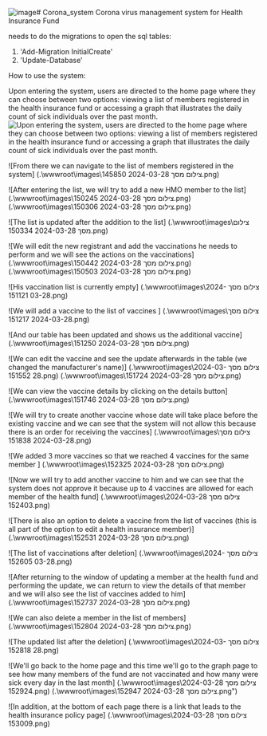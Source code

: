 ![image](https://github.com/Saritik/Corona_system/assets/116844169/e7c1fddd-f309-4728-a048-3872c5532ac9)# Corona_system
Corona virus management system for Health Insurance Fund

needs to do the migrations to open the sql tables:
1. 'Add-Migration InitialCreate'
2. 'Update-Database'

How to use the system:

Upon entering the system, users are directed to the home page where they can choose between two options: 
viewing a list of members registered in the health insurance fund or 
accessing a graph that illustrates the daily count of sick individuals over the past month.
![Upon entering the system, users are directed to the home page where they can choose between two options: 
viewing a list of members registered in the health insurance fund or 
accessing a graph that illustrates the daily count of sick individuals over the past month.](https://github.com/Saritik/Corona_system/assets/116844169/e7c1fddd-f309-4728-a048-3872c5532ac9)

![From there we can navigate to the list of members registered in the system]
(.\wwwroot\images\צילום מסך 2024-03-28 145850.png)

![After entering the list, we will try to add a new HMO member to the list]
(.\wwwroot\images\צילום מסך 2024-03-28 150245.png)
(.\wwwroot\images\צילום מסך 2024-03-28 150306.png)

![The list is updated after the addition to the list]
(.\wwwroot\images\צילום מסך 2024-03-28 150334.png)

![We will edit the new registrant and add the vaccinations he needs to perform and we will see the actions on the vaccinations]
(.\wwwroot\images\צילום מסך 2024-03-28 150442.png)
(.\wwwroot\images\צילום מסך 2024-03-28 150503.png)

![His vaccination list is currently empty]
(.\wwwroot\images\צילום מסך 2024-03-28 151121.png)

![We will add a vaccine to the list of vaccines ]
(.\wwwroot\images\צילום מסך 2024-03-28 151217.png)

![And our table has been updated and shows us the additional vaccine]
(.\wwwroot\images\צילום מסך 2024-03-28 151250.png)

![We can edit the vaccine and see the update afterwards in the table (we changed the manufacturer's name)]
(.\wwwroot\images\צילום מסך 2024-03-28 151552.png)
(.\wwwroot\images\צילום מסך 2024-03-28 151724.png)

![We can view the vaccine details by clicking on the details button]
(.\wwwroot\images\צילום מסך 2024-03-28 151746.png)

![We will try to create another vaccine whose date will take place before the existing vaccine and we can see that the system will not allow this 
because there is an order for receiving the vaccines]
(.\wwwroot\images\צילום מסך 2024-03-28 151838.png)

![We added 3 more vaccines so that we reached 4 vaccines for the same member ]
(.\wwwroot\images\צילום מסך 2024-03-28 152325.png)

![Now we will try to add another vaccine to him and we can see that the system does not approve it because up to 4 vaccines are allowed for each member of the health fund]
(.\wwwroot\images\צילום מסך 2024-03-28 152403.png)

![There is also an option to delete a vaccine from the list of vaccines (this is all part of the option to edit a health insurance member)]
(.\wwwroot\images\צילום מסך 2024-03-28 152531.png)

![The list of vaccinations after deletion]
(.\wwwroot\images\צילום מסך 2024-03-28 152605.png)

![After returning to the window of updating a member at the health fund and performing the update, 
we can return to view the details of that member and we will also see the list of vaccines added to him]
(.\wwwroot\images\צילום מסך 2024-03-28 152737.png)

![We can also delete a member in the list of members]
(.\wwwroot\images\צילום מסך 2024-03-28 152804.png)

![The updated list after the deletion]
(.\wwwroot\images\צילום מסך 2024-03-28 152818.png)

![We'll go back to the home page and this time we'll go to the graph page to see how many members of the fund 
are not vaccinated and how many were sick every day in the last month]
(.\wwwroot\images\צילום מסך 2024-03-28 152924.png)
(.\wwwroot\images\צילום מסך 2024-03-28 152947.png")

![In addition, at the bottom of each page there is a link that leads to the health insurance policy page]
(.\wwwroot\images\צילום מסך 2024-03-28 153009.png)

